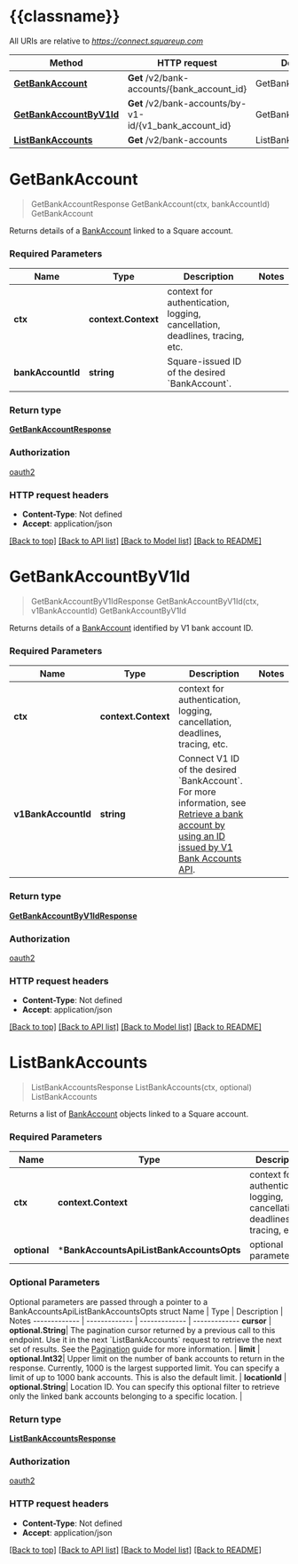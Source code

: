 # {{classname}}

All URIs are relative to *https://connect.squareup.com*

 Method                                                              | HTTP request                                            | Description          
---------------------------------------------------------------------|---------------------------------------------------------|----------------------
 [**GetBankAccount**](BankAccountsApi.md#GetBankAccount)             | **Get** /v2/bank-accounts/{bank_account_id}             | GetBankAccount       
 [**GetBankAccountByV1Id**](BankAccountsApi.md#GetBankAccountByV1Id) | **Get** /v2/bank-accounts/by-v1-id/{v1_bank_account_id} | GetBankAccountByV1Id 
 [**ListBankAccounts**](BankAccountsApi.md#ListBankAccounts)         | **Get** /v2/bank-accounts                               | ListBankAccounts     

# **GetBankAccount**

> GetBankAccountResponse GetBankAccount(ctx, bankAccountId)
> GetBankAccount

Returns details of a [BankAccount](entity:BankAccount) linked to a Square account.

### Required Parameters

 Name              | Type                | Description                                                                 | Notes 
-------------------|---------------------|-----------------------------------------------------------------------------|-------
 **ctx**           | **context.Context** | context for authentication, logging, cancellation, deadlines, tracing, etc. 
 **bankAccountId** | **string**          | Square-issued ID of the desired &#x60;BankAccount&#x60;.                    |

### Return type

[**GetBankAccountResponse**](GetBankAccountResponse.md)

### Authorization

[oauth2](../README.md#oauth2)

### HTTP request headers

- **Content-Type**: Not defined
- **Accept**: application/json

[[Back to top]](#) [[Back to API list]](../README.md#documentation-for-api-endpoints) [[Back to Model list]](../README.md#documentation-for-models) [[Back to README]](../README.md)

# **GetBankAccountByV1Id**

> GetBankAccountByV1IdResponse GetBankAccountByV1Id(ctx, v1BankAccountId)
> GetBankAccountByV1Id

Returns details of a [BankAccount](entity:BankAccount) identified by V1 bank account ID.

### Required Parameters

 Name                | Type                | Description                                                                                                                                                                                                                                                                            | Notes 
---------------------|---------------------|----------------------------------------------------------------------------------------------------------------------------------------------------------------------------------------------------------------------------------------------------------------------------------------|-------
 **ctx**             | **context.Context** | context for authentication, logging, cancellation, deadlines, tracing, etc.                                                                                                                                                                                                            
 **v1BankAccountId** | **string**          | Connect V1 ID of the desired &#x60;BankAccount&#x60;. For more information, see  [Retrieve a bank account by using an ID issued by V1 Bank Accounts API](https://developer.squareup.com/docs/bank-accounts-api#retrieve-a-bank-account-by-using-an-id-issued-by-v1-bank-accounts-api). |

### Return type

[**GetBankAccountByV1IdResponse**](GetBankAccountByV1IdResponse.md)

### Authorization

[oauth2](../README.md#oauth2)

### HTTP request headers

- **Content-Type**: Not defined
- **Accept**: application/json

[[Back to top]](#) [[Back to API list]](../README.md#documentation-for-api-endpoints) [[Back to Model list]](../README.md#documentation-for-models) [[Back to README]](../README.md)

# **ListBankAccounts**

> ListBankAccountsResponse ListBankAccounts(ctx, optional)
> ListBankAccounts

Returns a list of [BankAccount](entity:BankAccount) objects linked to a Square account.

### Required Parameters

 Name         | Type                                     | Description                                                                 | Notes                
--------------|------------------------------------------|-----------------------------------------------------------------------------|----------------------
 **ctx**      | **context.Context**                      | context for authentication, logging, cancellation, deadlines, tracing, etc. 
 **optional** | ***BankAccountsApiListBankAccountsOpts** | optional parameters                                                         | nil if no parameters 

### Optional Parameters

Optional parameters are passed through a pointer to a BankAccountsApiListBankAccountsOpts struct
Name | Type | Description | Notes
------------- | ------------- | ------------- | -------------
**cursor** | **optional.String**| The pagination cursor returned by a previous call to this endpoint. Use it in the next
&#x60;ListBankAccounts&#x60; request to retrieve the next set of results. See
the [Pagination](https://developer.squareup.com/docs/working-with-apis/pagination) guide for more information. |
**limit** | **optional.Int32**| Upper limit on the number of bank accounts to return in the response. Currently, 1000 is
the largest supported limit. You can specify a limit of up to 1000 bank accounts. This is also the default limit. |
**locationId** | **optional.String**| Location ID. You can specify this optional filter to retrieve only the linked bank
accounts belonging to a specific location. |

### Return type

[**ListBankAccountsResponse**](ListBankAccountsResponse.md)

### Authorization

[oauth2](../README.md#oauth2)

### HTTP request headers

- **Content-Type**: Not defined
- **Accept**: application/json

[[Back to top]](#) [[Back to API list]](../README.md#documentation-for-api-endpoints) [[Back to Model list]](../README.md#documentation-for-models) [[Back to README]](../README.md)

